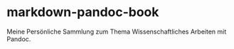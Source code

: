 # markdown-pandoc-book
Meine Persönliche Sammlung zum Thema Wissenschaftliches Arbeiten mit Pandoc. 

